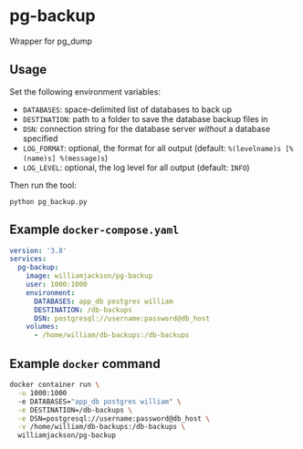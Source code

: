 # pg-backup

Wrapper for pg_dump

## Usage

Set the following environment variables:

*   `DATABASES`: space-delimited list of databases to back up
*   `DESTINATION`: path to a folder to save the database backup files in
*   `DSN`: connection string for the database server *without* a database specified 
*   `LOG_FORMAT`: optional, the format for all output (default: `%(levelname)s [%(name)s] %(message)s`)
*   `LOG_LEVEL`: optional, the log level for all output (default: `INFO`)

Then run the tool:

    python pg_backup.py

## Example `docker-compose.yaml`

```yaml
version: '3.8'
services:
  pg-backup:
    image: williamjackson/pg-backup
    user: 1000:1000
    environment:
      DATABASES: app_db postgres william
      DESTINATION: /db-backups
      DSN: postgresql://username:password@db_host
    volumes:
      - /home/william/db-backups:/db-backups
```

## Example `docker` command

```sh
docker container run \
  -u 1000:1000
  -e DATABASES="app_db postgres william" \
  -e DESTINATION=/db-backups \
  -e DSN=postgresql://username:password@db_host \
  -v /home/william/db-backups:/db-backups \
  williamjackson/pg-backup
```
